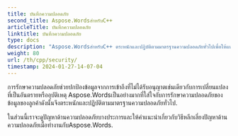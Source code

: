 ```yaml
---
title: บันทึกความปลอดภัย
second_title: Aspose.WordsสำหรับC++
articleTitle: บันทึกความปลอดภัย
linktitle: บันทึกความปลอดภัย
type: docs
description: "Aspose.WordsสำหรับC++ ตระหนักและปฏิบัติตามมาตรฐานความปลอดภัยทั่วไปเพื่อให้แน่ใจว่าระดับสูงของการรักษาความปลอดภัยของข้อมูล ดูที่ปัญหาด้านความปลอดภัยที่เป็นไปได้และคำแนะนำเกี่ยวกับวิธีการหลีกเลี่ยงพวกเขา."
weight: 80
url: /th/cpp/security/
timestamp: 2024-01-27-14-07-04
---
```


การรักษาความปลอดภัยช่วยปกป้องข้อมูลจากการเข้าถึงที่ไม่ได้รับอนุญาตเช่นเดียวกับการเปลี่ยนแปลงที่เป็นอันตรายหรืออุบัติเหตุ Aspose.Wordsเป็นอย่างมากที่ใส่ใจกับการรักษาความปลอดภัยของข้อมูลของลูกค้าดังนั้นจึงตระหนักและปฏิบัติตามมาตรฐานความปลอดภัยทั่วไป.

ในส่วนนี้เราจะดูปัญหาด้านความปลอดภัยบางประการและให้คำแนะนำเกี่ยวกับวิธีหลีกเลี่ยงปัญหาด้านความปลอดภัยเมื่อทำงานกับAspose.Words.
